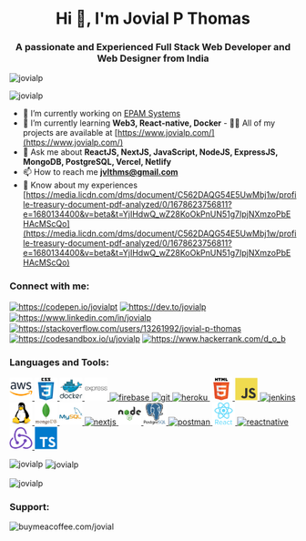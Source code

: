 <h1 align="center">Hi 👋, I'm Jovial P Thomas</h1>
<h3 align="center">
  A passionate and Experienced Full Stack Web Developer and Web Designer from
  India
</h3>

<p align="left">
  <img
    src="https://komarev.com/ghpvc/?username=jovialp&label=Profile%20views&color=0e75b6&style=flat"
    alt="jovialp"
  />
</p>

<p align="left">
  <img
    src="https://github-profile-trophy.vercel.app/?username=jovialp"
    alt="jovialp"
  />
</p>

- 🔭 I’m currently working on [EPAM Systems](https://www.epam.com/)
- 🌱 I’m currently learning **Web3, React-native, Docker** - 👨‍💻 All of my projects are
available at [https://www.jovialp.com/](https://www.jovialp.com/)
- 💬 Ask me about **ReactJS, NextJS, JavaScript, NodeJS, ExpressJS, MongoDB, PostgreSQL,
Vercel, Netlify**
- 📫 How to reach me **jvlthms@gmail.com**
- 📄 Know about my experiences
[https://media.licdn.com/dms/document/C562DAQG54E5UwMbj1w/profile-treasury-document-pdf-analyzed/0/1678623756811?e=1680134400&v=beta&t=YjIHdwQ_wZ28KoOkPnUN51g7IpjNXmzoPbEHAcMScQo](https://media.licdn.com/dms/document/C562DAQG54E5UwMbj1w/profile-treasury-document-pdf-analyzed/0/1678623756811?e=1680134400&v=beta&t=YjIHdwQ_wZ28KoOkPnUN51g7IpjNXmzoPbEHAcMScQo)

<h3 align="left">Connect with me:</h3>
<p align="left">
  <a href="https://codepen.io/jovialpt" target="blank"
    ><img
      align="center"
      src="https://raw.githubusercontent.com/rahuldkjain/github-profile-readme-generator/master/src/images/icons/Social/codepen.svg"
      alt="https://codepen.io/jovialpt"
      height="30"
      width="40"
  /></a>
  <a href="https://dev.to/jovialp" target="blank"
    ><img
      align="center"
      src="https://raw.githubusercontent.com/rahuldkjain/github-profile-readme-generator/master/src/images/icons/Social/devto.svg"
      alt="https://dev.to/jovialp"
      height="30"
      width="40"
  /></a>
  <a
    href="https://www.linkedin.com/in/jovialp"
    target="blank"
    ><img
      align="center"
      src="https://raw.githubusercontent.com/rahuldkjain/github-profile-readme-generator/master/src/images/icons/Social/linked-in-alt.svg"
      alt="https://www.linkedin.com/in/jovialp"
      height="30"
      width="40"
  /></a>
  <a
    href="https://stackoverflow.com/users/13261992/jovial-p-thomas"
    target="blank"
    ><img
      align="center"
      src="https://raw.githubusercontent.com/rahuldkjain/github-profile-readme-generator/master/src/images/icons/Social/stack-overflow.svg"
      alt="https://stackoverflow.com/users/13261992/jovial-p-thomas"
      height="30"
      width="40"
  /></a>
  <a
    href="https://codesandbox.io/u/jovialp"
    target="blank"
    ><img
      align="center"
      src="https://raw.githubusercontent.com/rahuldkjain/github-profile-readme-generator/master/src/images/icons/Social/codesandbox.svg"
      alt="https://codesandbox.io/u/jovialp"
      height="30"
      width="40"
  /></a>
  <a
    href="https://www.hackerrank.com/d_o_b"
    target="blank"
    ><img
      align="center"
      src="https://raw.githubusercontent.com/rahuldkjain/github-profile-readme-generator/master/src/images/icons/Social/hackerrank.svg"
      alt="https://www.hackerrank.com/d_o_b"
      height="30"
      width="40"
  /></a>
</p>

<h3 align="left">Languages and Tools:</h3>
<p align="left">
  <a href="https://aws.amazon.com" target="_blank" rel="noreferrer">
    <img
      src="https://raw.githubusercontent.com/devicons/devicon/master/icons/amazonwebservices/amazonwebservices-original-wordmark.svg"
      alt="aws"
      width="40"
      height="40"
    />
  </a>
  <a href="https://www.w3schools.com/css/" target="_blank" rel="noreferrer">
    <img
      src="https://raw.githubusercontent.com/devicons/devicon/master/icons/css3/css3-original-wordmark.svg"
      alt="css3"
      width="40"
      height="40"
    />
  </a>
  <a href="https://www.docker.com/" target="_blank" rel="noreferrer">
    <img
      src="https://raw.githubusercontent.com/devicons/devicon/master/icons/docker/docker-original-wordmark.svg"
      alt="docker"
      width="40"
      height="40"
    />
  </a>
  <a href="https://expressjs.com" target="_blank" rel="noreferrer">
    <img
      src="https://raw.githubusercontent.com/devicons/devicon/master/icons/express/express-original-wordmark.svg"
      alt="express"
      width="40"
      height="40"
    />
  </a>
  <a href="https://firebase.google.com/" target="_blank" rel="noreferrer">
    <img
      src="https://www.vectorlogo.zone/logos/firebase/firebase-icon.svg"
      alt="firebase"
      width="40"
      height="40"
    />
  </a>
  <a href="https://git-scm.com/" target="_blank" rel="noreferrer">
    <img
      src="https://www.vectorlogo.zone/logos/git-scm/git-scm-icon.svg"
      alt="git"
      width="40"
      height="40"
    />
  </a>
  <a href="https://heroku.com" target="_blank" rel="noreferrer">
    <img
      src="https://www.vectorlogo.zone/logos/heroku/heroku-icon.svg"
      alt="heroku"
      width="40"
      height="40"
    />
  </a>
  <a href="https://www.w3.org/html/" target="_blank" rel="noreferrer">
    <img
      src="https://raw.githubusercontent.com/devicons/devicon/master/icons/html5/html5-original-wordmark.svg"
      alt="html5"
      width="40"
      height="40"
    />
  </a>
  <a
    href="https://developer.mozilla.org/en-US/docs/Web/JavaScript"
    target="_blank"
    rel="noreferrer"
  >
    <img
      src="https://raw.githubusercontent.com/devicons/devicon/master/icons/javascript/javascript-original.svg"
      alt="javascript"
      width="40"
      height="40"
    />
  </a>
  <a href="https://www.jenkins.io" target="_blank" rel="noreferrer">
    <img
      src="https://www.vectorlogo.zone/logos/jenkins/jenkins-icon.svg"
      alt="jenkins"
      width="40"
      height="40"
    />
  </a>
  <a href="https://www.linux.org/" target="_blank" rel="noreferrer">
    <img
      src="https://raw.githubusercontent.com/devicons/devicon/master/icons/linux/linux-original.svg"
      alt="linux"
      width="40"
      height="40"
    />
  </a>
  <a href="https://www.mongodb.com/" target="_blank" rel="noreferrer">
    <img
      src="https://raw.githubusercontent.com/devicons/devicon/master/icons/mongodb/mongodb-original-wordmark.svg"
      alt="mongodb"
      width="40"
      height="40"
    />
  </a>
  <a href="https://www.mysql.com/" target="_blank" rel="noreferrer">
    <img
      src="https://raw.githubusercontent.com/devicons/devicon/master/icons/mysql/mysql-original-wordmark.svg"
      alt="mysql"
      width="40"
      height="40"
    />
  </a>
  <a href="https://nextjs.org/" target="_blank" rel="noreferrer">
    <img
      src="https://cdn.worldvectorlogo.com/logos/nextjs-2.svg"
      alt="nextjs"
      width="40"
      height="40"
    />
  </a>
  <a href="https://nodejs.org" target="_blank" rel="noreferrer">
    <img
      src="https://raw.githubusercontent.com/devicons/devicon/master/icons/nodejs/nodejs-original-wordmark.svg"
      alt="nodejs"
      width="40"
      height="40"
    />
  </a>
  <a href="https://www.postgresql.org" target="_blank" rel="noreferrer">
    <img
      src="https://raw.githubusercontent.com/devicons/devicon/master/icons/postgresql/postgresql-original-wordmark.svg"
      alt="postgresql"
      width="40"
      height="40"
    />
  </a>
  <a href="https://postman.com" target="_blank" rel="noreferrer">
    <img
      src="https://www.vectorlogo.zone/logos/getpostman/getpostman-icon.svg"
      alt="postman"
      width="40"
      height="40"
    />
  </a>
  <a href="https://reactjs.org/" target="_blank" rel="noreferrer">
    <img
      src="https://raw.githubusercontent.com/devicons/devicon/master/icons/react/react-original-wordmark.svg"
      alt="react"
      width="40"
      height="40"
    />
  </a>
  <a href="https://reactnative.dev/" target="_blank" rel="noreferrer">
    <img
      src="https://reactnative.dev/img/header_logo.svg"
      alt="reactnative"
      width="40"
      height="40"
    />
  </a>
  <a href="https://redux.js.org" target="_blank" rel="noreferrer">
    <img
      src="https://raw.githubusercontent.com/devicons/devicon/master/icons/redux/redux-original.svg"
      alt="redux"
      width="40"
      height="40"
    />
  </a>
  <a href="https://www.typescriptlang.org/" target="_blank" rel="noreferrer">
    <img
      src="https://raw.githubusercontent.com/devicons/devicon/master/icons/typescript/typescript-original.svg"
      alt="typescript"
      width="40"
      height="40"
    />
  </a>
</p>

<p>
  <img
    align="left"
    src="https://github-readme-stats.vercel.app/api/top-langs?username=jovialp&show_icons=true&locale=en&layout=compact"
    alt="jovialp"
  />
</p>

<p>
  &nbsp;<img
    align="center"
    src="https://github-readme-stats.vercel.app/api?username=jovialp&show_icons=true&locale=en"
    alt="jovialp"
  />
</p>

<p>
  <img
    align="center"
    src="https://github-readme-streak-stats.herokuapp.com/?user=jovialp&"
    alt="jovialp"
  />
</p>

<h3 align="left">Support:</h3>
<p>
  <a href="https://www.buymeacoffee.com/buymeacoffee.com/jovial">
    <img
      align="left"
      src="https://cdn.buymeacoffee.com/buttons/v2/default-yellow.png"
      height="50"
      width="210"
      alt="buymeacoffee.com/jovial"
  /></a>
</p>
<br /><br />
